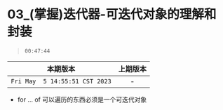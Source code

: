 # 03_(掌握)迭代器-可迭代对象的理解和封装

> `00:47:44`

|本期版本|上期版本
|:---:|:---:
`Fri May  5 14:55:51 CST 2023` | -

* for ... of 可以遍历的东西必须是一个可迭代对象